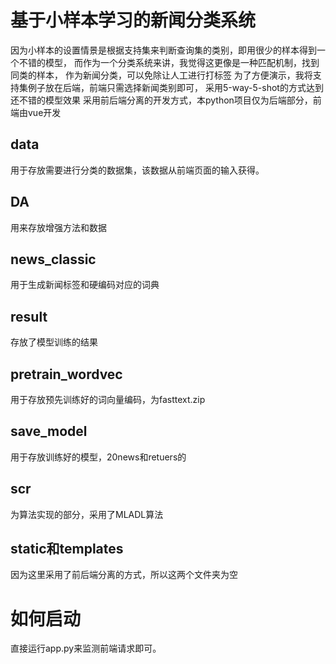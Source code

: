 # 基于小样本学习的新闻分类系统
因为小样本的设置情景是根据支持集来判断查询集的类别，即用很少的样本得到一个不错的模型，
而作为一个分类系统来讲，我觉得这更像是一种匹配机制，找到同类的样本，
作为新闻分类，可以免除让人工进行打标签
为了方便演示，我将支持集例子放在后端，前端只需选择新闻类别即可，
采用5-way-5-shot的方式达到还不错的模型效果
采用前后端分离的开发方式，本python项目仅为后端部分，前端由vue开发

## data
用于存放需要进行分类的数据集，该数据从前端页面的输入获得。
## DA
用来存放增强方法和数据

## news_classic
用于生成新闻标签和硬编码对应的词典

## result
存放了模型训练的结果

## pretrain_wordvec
用于存放预先训练好的词向量编码，为fasttext.zip

## save_model
用于存放训练好的模型，20news和retuers的

## scr
为算法实现的部分，采用了MLADL算法

## static和templates
因为这里采用了前后端分离的方式，所以这两个文件夹为空

# 如何启动
直接运行app.py来监测前端请求即可。
